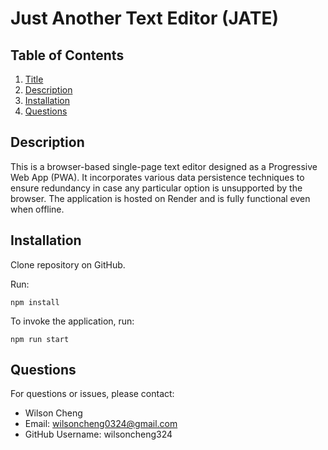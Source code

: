 # Just Another Text Editor (JATE)

 ## Table of Contents
  1. [Title](#title)
  2. [Description](#description)
  3. [Installation](#installation)
  4. [Questions](#questions)

 ## Description
This is a browser-based single-page text editor designed as a Progressive Web App (PWA). It incorporates various data persistence techniques to ensure redundancy in case any particular option is unsupported by the browser. The application is hosted on Render and is fully functional even when offline.

## Installation
  Clone repository on GitHub.
  
  Run:
  ```
  npm install
  ```
  
  To invoke the application, run:
  ```
  npm run start
  ```

   ## Questions
  For questions or issues, please contact: 
  - Wilson Cheng
  - Email: wilsoncheng0324@gmail.com
  - GitHub Username: wilsoncheng324
